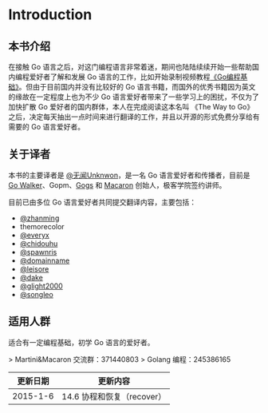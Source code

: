 # Introduction

## 本书介绍

在接触 Go 语言之后，对这门编程语言非常着迷，期间也陆陆续续开始一些帮助国内编程爱好者了解和发展 Go 语言的工作，比如开始录制视频教程[《Go编程基础》](https://github.com/Unknwon/go-fundamental-programming)。但由于目前国内并没有比较好的 Go 语言书籍，而国外的优秀书籍因为英文的缘故在一定程度上也为不少 Go 语言爱好者带来了一些学习上的困扰，不仅为了加快扩散 Go 爱好者的国内群体，本人在完成阅读这本名叫 《The Way to Go》 之后，决定每天抽出一点时间来进行翻译的工作，并且以开源的形式免费分享给有需要的 Go 语言爱好者。

## 关于译者

本书的主要译者是 [@无闻Unknwon](http://www.weibo.com/Obahua)，是一名 Go 语言爱好者和传播者，目前是 [Go Walker](https://gowalker.org)、Gopm、[Gogs](http://gogs.io) 和 [Macaron](https://github.com/Unknwon/macaron) 创始人，极客学院签约讲师。

目前已由多位 Go 语言爱好者共同提交翻译内容，主要包括：

* [@zhanming](https://github.com/zhanming)
* themorecolor
* [@everyx](https://github.com/everyx)
* [@chidouhu](https://github.com/chidouhu)
* [@spawnris](https://github.com/spawnris)
* [@domainname](https://github.com/domainname)
* [@leisore](https://github.com/leisore)
* [@dake](https://github.com/dake)
* [@glight2000](https://github.com/glight2000)
* [@songleo](https://github.com/songleo)

## 适用人群

适合有一定编程基础，初学 Go 语言的爱好者。

&gt; Martini&Macaron 交流群：371440803 &gt; Golang 编程：245386165

| 更新日期 | 更新内容 |
| --- | --- |
| 2015-1-6 | 14.6 协程和恢复（recover） |

